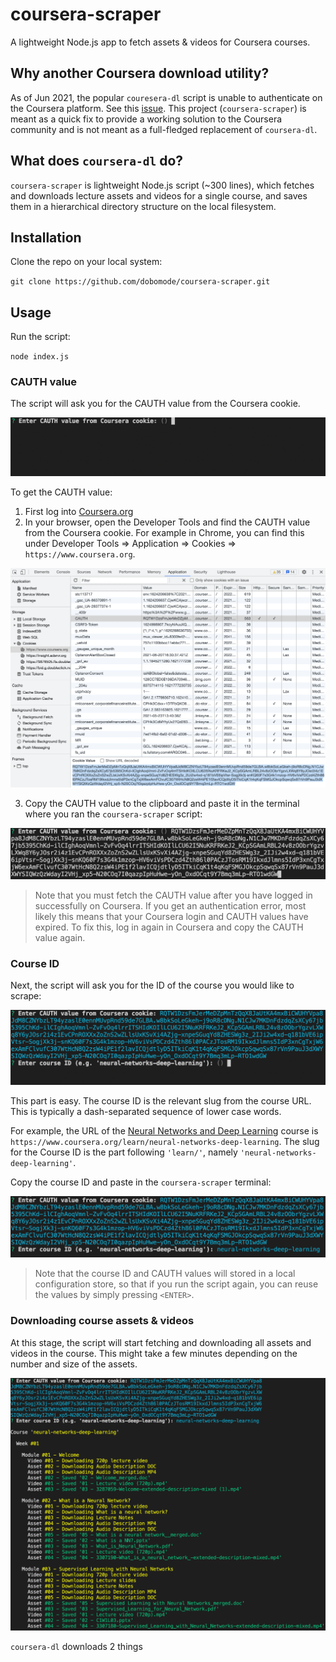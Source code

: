 # coursera-scraper

A lightweight Node.js app to fetch assets & videos for Coursera courses.

## Why another Coursera download utility?

As of Jun 2021, the popular `couresera-dl` script is unable to authenticate on the Coursera platform. See this [issue](https://github.com/coursera-dl/coursera-dl/issues/800). This project (`coursera-scraper`) is meant as a quick fix to provide a working solution to the Coursera community and is not meant as a full-fledged replacement of `coursera-dl`.

## What does `coursera-dl` do?

`coursera-scraper` is lightweight Node.js script (~300 lines), which fetches and downloads lecture assets and videos for a single course, and saves them in a hierarchical directory structure on the local filesystem.

## Installation

Clone the repo on your local system:

`git clone https://github.com/dobomode/coursera-scraper.git`

## Usage

Run the script:

`node index.js`

### CAUTH value

The script will ask you for the CAUTH value from the Coursera cookie.

![test](./assets/prompt-cauth.png)

To get the CAUTH value:

1. First log into [Coursera.org](https://www.coursera.org/)
2. In your browser, open the Developer Tools and find the CAUTH value from the Coursera cookie. For example in Chrome, you can find this under Developer Tools => Application => Cookies => `https://www.coursera.org`.

![test](./assets/chrome-coursera-cauth.png)

3. Copy the CAUTH value to the clipboard and paste it in the terminal where you ran the `coursera-scraper` script:

![test](./assets/prompt-cauth2.png)

> Note that you must fetch the CAUTH value after you have logged in successfully on Coursera. If you get an authentication error, most likely this means that your Coursera login and CAUTH values have expired. To fix this, log in again in Coursera and copy the CAUTH value again.

### Course ID

Next, the script will ask you for the ID of the course you would like to scrape:

![test](./assets/prompt-cid.png)

This part is easy. The course ID is the relevant slug from the course URL. This is typically a dash-separated sequence of lower case words.

For example, the URL of the [Neural Networks and Deep Learning](https://www.coursera.org/learn/neural-networks-deep-learning) course is `https://www.coursera.org/learn/neural-networks-deep-learning`. The slug for the Course ID is the part following `'learn/'`, namely `'neural-networks-deep-learning'`.

Copy the course ID and paste in the `coursera-scraper` terminal:

![test](./assets/prompt-cid2.png)

> Note that the course ID and CAUTH values will stored in a local configuration store, so that if you run the script again, you can reuse the values by simply pressing `<ENTER>`.

### Downloading course assets & videos

At this stage, the script will start fetching and downloading all assets and videos in the course. This might take a few minutes depending on the number and size of the assets.

![test](./assets/asset-download.png)

`coursera-dl` downloads 2 things
